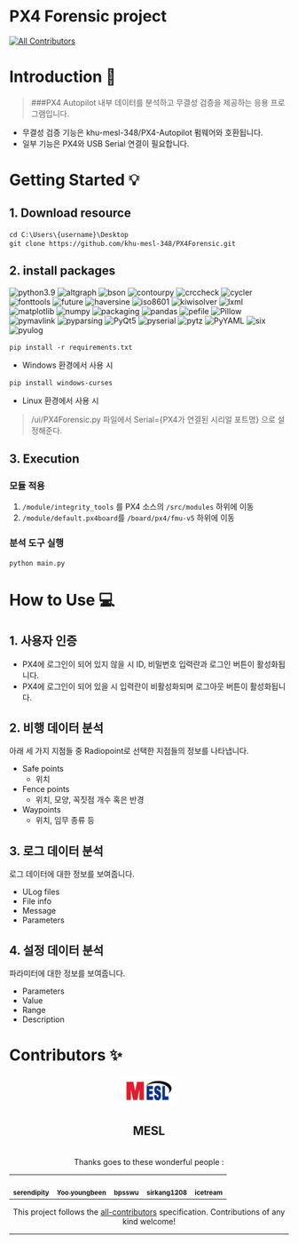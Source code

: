# PX4 Forensic project
<!-- ALL-CONTRIBUTORS-BADGE:START - Do not remove or modify this section -->
[![All Contributors](https://img.shields.io/badge/all_contributors-5-orange.svg?style=flat-square)](#contributors)
<!-- ALL-CONTRIBUTORS-BADGE:END -->

# Introduction 📖
> ###PX4 Autopilot 내부 데이터를 분석하고 무결성 검증을 제공하는 응용 프로그램입니다.
* 무결성 검증 기능은 khu-mesl-348/PX4-Autopilot 펌웨어와 호환됩니다.
* 일부 기능은 PX4와 USB Serial 연결이 필요합니다.
# Getting Started 💡
## 1. Download resource
```commandline
cd C:\Users\{username}\Desktop
git clone https://github.com/khu-mesl-348/PX4Forensic.git
```

## 2. install packages

![python3.9](https://img.shields.io/badge/python-3.9-blue) 
![altgraph](https://img.shields.io/badge/altgraph-0.17.3-random)
![bson](https://img.shields.io/badge/bson-0.5.10-random)
![contourpy](https://img.shields.io/badge/contourpy-1.0.5-random)
![crccheck](https://img.shields.io/badge/crccheck-1.2.0-random)
![cycler](https://img.shields.io/badge/cycler-0.11.0-random)
![fonttools](https://img.shields.io/badge/fonttools-4.37.2-random)
![future](https://img.shields.io/badge/future-0.18.2-random)
![haversine](https://img.shields.io/badge/haversine-2.7.0-random)
![iso8601](https://img.shields.io/badge/iso8601-1.0.2-random)
![kiwisolver](https://img.shields.io/badge/kiwisolver-1.4.4-random)
![lxml](https://img.shields.io/badge/lxml-4.9.1-random)
![matplotlib](https://img.shields.io/badge/matplotlib-3.6.0-random)
![numpy](https://img.shields.io/badge/numpy-1.23.3-random)
![packaging](https://img.shields.io/badge/packaging-21.3-random)
![pandas](https://img.shields.io/badge/pandas-1.4.4-random)
![pefile](https://img.shields.io/badge/pefile-2022.5.30-random)
![Pillow](https://img.shields.io/badge/Pillow-9.2.0-random)
![pymavlink](https://img.shields.io/badge/pymavlink-2.4.31-random)
![pyparsing](https://img.shields.io/badge/pyparsing-3.0.9-random)
![PyQt5](https://img.shields.io/badge/PyQt5-5.15.7-random)
![pyserial](https://img.shields.io/badge/pyserial-3.5-random)
![pytz](https://img.shields.io/badge/pytz-2022.2.1-random)
![PyYAML](https://img.shields.io/badge/PyYAML-6.0-random)
![six](https://img.shields.io/badge/six-1.16.0-random)
![pyulog](https://img.shields.io/badge/pyulog-1.0.0-random)
```
pip install -r requirements.txt
```

* Windows 환경에서 사용 시
```
pip install windows-curses
```

* Linux 환경에서 사용 시
> /ui/PX4Forensic.py 파일에서 Serial={PX4가 연결된 시리얼 포트명} 으로 설정해준다. 


## 3. Execution
### 모듈 적용
1. `/module/integrity_tools` 를 PX4 소스의  `/src/modules` 하위에 이동
2. `/module/default.px4board`를 `/board/px4/fmu-v5` 하위에 이동

### 분석 도구 실행
```
python main.py
```

# How to Use 💻
## 1. 사용자 인증
* PX4에 로그인이 되어 있지 않을 시 ID, 비밀번호 입력란과 로그인 버튼이 활성화됩니다.
* PX4에 로그인이 되어 있을 시 입력란이 비활성화되며 로그아웃 버튼이 활성화됩니다.

## 2. 비행 데이터 분석
아래 세 가지 지점들 중 Radiopoint로 선택한 지점들의 정보를 나타냅니다.
* Safe points
  * 위치
* Fence points
  * 위치, 모양, 꼭짓점 개수 혹은 반경
* Waypoints
  * 위치, 임무 종류 등


## 3. 로그 데이터 분석
로그 데이터에 대한 정보를 보여줍니다.
* ULog files
* File info
* Message
* Parameters

## 4. 설정 데이터 분석
파라미터에 대한 정보를 보여줍니다.
* Parameters
* Value
* Range
* Description

# Contributors ✨

<div align="center">
<a href="https://mesl.khu.ac.kr"><img src="./logo.png" width="20%;" alt=""/></a>
<h2 href="https://mesl.khu.ac.kr">MESL</h2>


<br>
Thanks goes to these wonderful people :

<!-- ALL-CONTRIBUTORS-LIST:START - Do not remove or modify this section -->
<!-- prettier-ignore-start -->
<!-- markdownlint-disable -->
<table>
  <tr>
    <td align="center"><a href="https://github.com/sju0924"><img src="https://avatars.githubusercontent.com/u/39671049?v=4" width="100px;" alt=""/><br /><sub><b>serendipity</b></sub></a></td>
    <td align="center"><a href="https://github.com/Kimbongsik"><img src="https://avatars.githubusercontent.com/u/63995044?v=4" width="100px;" alt=""/><br /><sub><b>Yoo youngbeen</b></sub></a></td>
    <td align="center"><a href="https://github.com/bpsswu"><img src="https://avatars.githubusercontent.com/u/101001675?v=4" width="100px;" alt=""/><br /><sub><b>bpsswu</b></sub></a></td>
    <td align="center"><a href="https://github.com/sirkang1208"><img src="https://avatars.githubusercontent.com/u/104350527?v=4" width="100px;" alt=""/><br /><sub><b>sirkang1208</b></sub></a></td>
    <td align="center"><a href="https://github.com/beerabbit"><img src="https://avatars.githubusercontent.com/u/57741072?v=4" width="100px;" alt=""/><br /><sub><b>icetream</b></sub></a></td>
  </tr>
</table>

<!-- markdownlint-restore -->
<!-- prettier-ignore-end -->

<!-- ALL-CONTRIBUTORS-LIST:END -->



This project follows the [all-contributors](https://github.com/all-contributors/all-contributors) specification. Contributions of any kind welcome!
</div>

---
